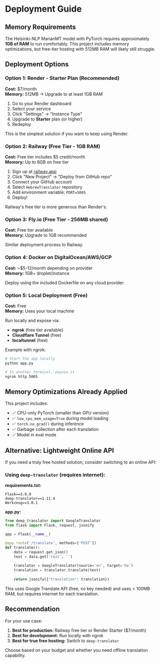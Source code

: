 # Deployment Guide

## Memory Requirements

The Helsinki-NLP MarianMT model with PyTorch requires approximately **1GB of RAM** to run comfortably. This project includes memory optimizations, but free-tier hosting with 512MB RAM will likely still struggle.

## Deployment Options

### Option 1: Render - Starter Plan (Recommended)
**Cost:** $7/month  
**Memory:** 512MB → Upgrade to at least 1GB RAM

1. Go to your Render dashboard
2. Select your service
3. Click "Settings" → "Instance Type"
4. Upgrade to **Starter** plan (or higher)
5. Redeploy

This is the simplest solution if you want to keep using Render.

### Option 2: Railway (Free Tier - 1GB RAM)
**Cost:** Free tier includes $5 credit/month  
**Memory:** Up to 8GB on free tier

1. Sign up at [railway.app](https://railway.app)
2. Click "New Project" → "Deploy from GitHub repo"
3. Connect your GitHub account
4. Select `HebrewTranslator` repository
5. Add environment variable: `PORT=5005`
6. Deploy!

Railway's free tier is more generous than Render's.

### Option 3: Fly.io (Free Tier - 256MB shared)
**Cost:** Free tier available  
**Memory:** Upgrade to 1GB recommended

Similar deployment process to Railway.

### Option 4: Docker on DigitalOcean/AWS/GCP
**Cost:** ~$5-12/month depending on provider  
**Memory:** 1GB+ droplet/instance

Deploy using the included Dockerfile on any cloud provider.

### Option 5: Local Deployment (Free)
**Cost:** Free  
**Memory:** Uses your local machine

Run locally and expose via:
- **ngrok** (free tier available)
- **Cloudflare Tunnel** (free)
- **localtunnel** (free)

Example with ngrok:
```bash
# Start the app locally
python app.py

# In another terminal, expose it
ngrok http 5005
```

## Memory Optimizations Already Applied

This project includes:
- ✅ CPU-only PyTorch (smaller than GPU version)
- ✅ `low_cpu_mem_usage=True` during model loading
- ✅ `torch.no_grad()` during inference
- ✅ Garbage collection after each translation
- ✅ Model in eval mode

## Alternative: Lightweight Online API

If you need a truly free hosted solution, consider switching to an online API:

### Using `deep-translator` (requires internet):

**requirements.txt:**
```
Flask==3.0.0
deep-translator==1.11.4
Werkzeug==3.0.1
```

**app.py:**
```python
from deep_translator import GoogleTranslator
from flask import Flask, request, jsonify

app = Flask(__name__)

@app.route('/translate', methods=['POST'])
def translate():
    data = request.get_json()
    text = data.get('text', '')
    
    translator = GoogleTranslator(source='en', target='he')
    translation = translator.translate(text)
    
    return jsonify({"translation": translation})
```

This uses Google Translate API (free, no key needed) and uses < 100MB RAM, but requires internet for each translation.

## Recommendation

For your use case:
1. **Best for production:** Railway free tier or Render Starter ($7/month)
2. **Best for development:** Run locally with ngrok
3. **Best for true free hosting:** Switch to `deep-translator`

Choose based on your budget and whether you need offline translation capability.

